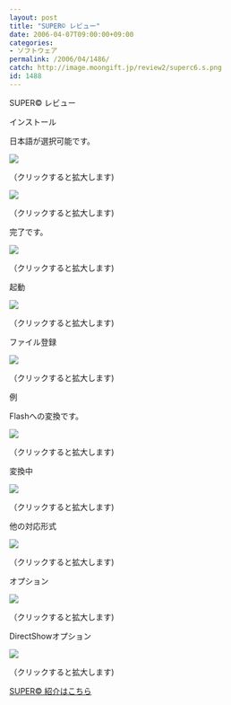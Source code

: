 ```yaml
---
layout: post
title: "SUPER© レビュー"
date: 2006-04-07T09:00:00+09:00
categories:
- ソフトウェア
permalink: /2006/04/1486/
catch: http://image.moongift.jp/review2/superc6.s.png
id: 1488
---
```

SUPER© レビュー  
<!--more-->

インストール

  

日本語が選択可能です。

  

[![](http://image.moongift.jp/review2/superc1.s.png)](http://image.moongift.jp/review2/superc1.png)  
  
（クリックすると拡大します)

  

[![](http://image.moongift.jp/review2/superc2.s.png)](http://image.moongift.jp/review2/superc2.png)  
  
（クリックすると拡大します)

  

完了です。

  

[![](http://image.moongift.jp/review2/superc3.s.png)](http://image.moongift.jp/review2/superc3.png)  
  
（クリックすると拡大します)

  

起動

  

[![](http://image.moongift.jp/review2/superc4.s.png)](http://image.moongift.jp/review2/superc4.png)  
  
（クリックすると拡大します)

  

ファイル登録

  

[![](http://image.moongift.jp/review2/superc5.s.png)](http://image.moongift.jp/review2/superc5.png)  
  
（クリックすると拡大します)

  

例

  

Flashへの変換です。

  

[![](http://image.moongift.jp/review2/superc6.s.png)](http://image.moongift.jp/review2/superc6.png)  
  
（クリックすると拡大します)

  

変換中

  

[![](http://image.moongift.jp/review2/superc7.s.png)](http://image.moongift.jp/review2/superc7.png)  
  
（クリックすると拡大します)

  

他の対応形式

  

[![](http://image.moongift.jp/review2/superc8.s.png)](http://image.moongift.jp/review2/superc8.png)  
  
（クリックすると拡大します)

  

オプション

  

[![](http://image.moongift.jp/review2/superc9.s.png)](http://image.moongift.jp/review2/superc9.png)  
  
（クリックすると拡大します)

  

DirectShowオプション

  

[![](http://image.moongift.jp/review2/superc10.s.png)](http://image.moongift.jp/review2/superc10.png)  
  
（クリックすると拡大します)

  

[SUPER© 紹介はこちら](http://oss.moongift.jp/intro/i-1482.html)

